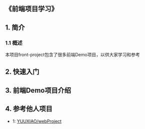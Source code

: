 ## 《前端项目学习》

## 1. 简介
### 1.1 概述
本项目front-project包含了很多前端Demo项目，以供大家学习和参考

## 2. 快速入门

## 3. 前端Demo项目介绍

## 4. 参考他人项目
- 1: [YUUXIAO/webProject](https://github.com/YUUXIAO/webProject)